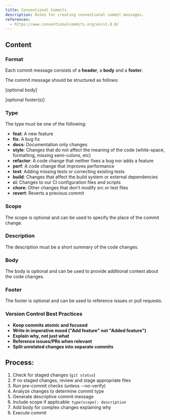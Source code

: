 ```yaml
---
title: Conventional Commits
description: Rules for creating conventional commit messages.
references:
  - https://www.conventionalcommits.org/en/v1.0.0/
---
```


## Content

### Format

Each commit message consists of a **header**, a **body** and a **footer**.

The commit message should be structured as follows:

[optional body]

[optional footer(s)]


### Type

The type must be one of the following:

- **feat**: A new feature
- **fix**: A bug fix
- **docs**: Documentation only changes
- **style**: Changes that do not affect the meaning of the code (white-space, formatting, missing semi-colons, etc)
- **refactor**: A code change that neither fixes a bug nor adds a feature
- **perf**: A code change that improves performance
- **test**: Adding missing tests or correcting existing tests
- **build**: Changes that affect the build system or external dependencies
- **ci**: Changes to our CI configuration files and scripts
- **chore**: Other changes that don't modify src or test files
- **revert**: Reverts a previous commit

### Scope

The scope is optional and can be used to specify the place of the commit change.

### Description

The description must be a short summary of the code changes.

### Body

The body is optional and can be used to provide additional context about the code changes.

### Footer

The footer is optional and can be used to reference issues or pull requests.

### Version Control Best Practices
- **Keep commits atomic and focused**
- **Write in imperative mood ("Add feature" not "Added feature")**
- **Explain why, not just what**
- **Reference issues/PRs when relevant**
- **Split unrelated changes into separate commits**

## Process:
1. Check for staged changes (`git status`)
2. If no staged changes, review and stage appropriate files
3. Run pre-commit checks (unless --no-verify)
4. Analyze changes to determine commit type
5. Generate descriptive commit message
6. Include scope if applicable: `type(scope): description`
7. Add body for complex changes explaining why
8. Execute commit
